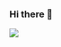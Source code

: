 ### Hi there 👋
![](https://komarev.com/ghpvc/?username=Ryas-Yusenda&color=red&label=views)


<!--
**Ryas-Yusenda/Ryas-Yusenda** is a ✨ _special_ ✨ repository because its `README.md` (this file) appears on your GitHub profile.

Here are some ideas to get you started:

[![](https://img.shields.io/github/followers/Ryas-Yusenda?style=social)](https://github.com/Ryas-Yusenda/Python)

[![](https://img.shields.io/github/stars/Ryas-Yusenda?style=social)](https://github.com/Ryas-Yusenda/Python)

- 🔭 I’m currently working on ...
- 🌱 I’m currently learning ...
- 👯 I’m looking to collaborate on ...
- 🤔 I’m looking for help with ...
- 💬 Ask me about ...
- 📫 How to reach me: ...
- 😄 Pronouns: ...
- ⚡ Fun fact: ...
-->
